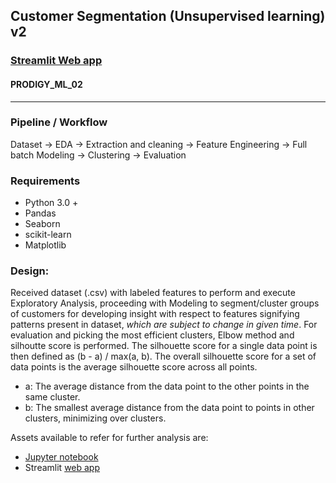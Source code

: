 ## Customer Segmentation (Unsupervised learning) v2
### <a href="https://cssegmentation.streamlit.app/">Streamlit Web app</a>
#### PRODIGY_ML_02
<hr>

### Pipeline / Workflow
Dataset -> EDA -> Extraction and cleaning -> Feature Engineering -> Full batch Modeling -> Clustering -> Evaluation

### Requirements
- Python 3.0 +
- Pandas
- Seaborn
- scikit-learn
- Matplotlib

### Design:
Received dataset (.csv) with labeled features to perform and execute Exploratory Analysis, proceeding with Modeling to segment/cluster groups of customers for developing insight with respect to features signifying patterns present in dataset, *which are subject to change in given time*.
For evaluation and picking the most efficient clusters, Elbow method and silhoutte score is performed.
The silhouette score for a single data point is then defined as (b - a) / max(a, b). The overall silhouette score for a set of data points is the average silhouette score across all points.
- a: The average distance from the data point to the other points in the same cluster.
- b: The smallest average distance from the data point to points in other clusters, minimizing over clusters.

Assets available to refer for further analysis are:
- <a href="https://www.kaggle.com/harshjadhav6301/mall-customer-segmentation">Jupyter notebook </a>
- Streamlit <a href="https://cssegmentation.streamlit.app/">web app</a> 
